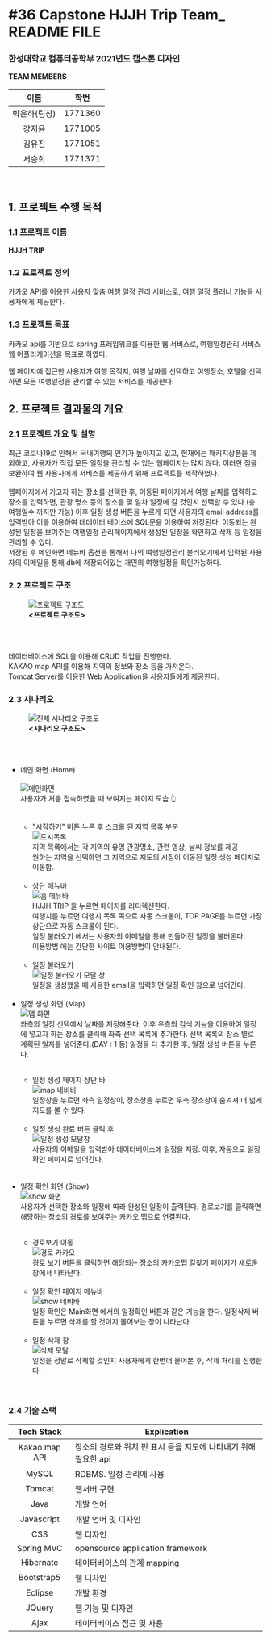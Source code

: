 # #36 Capstone HJJH Trip Team_ README FILE
### 한성대학교 컴퓨터공학부 2021년도 캡스톤 디자인 


  <caption><b> TEAM MEMBERS</b></caption><br>
  
| 이름 | 학번 |
|:-:|---|
| 박윤하(팀장)  | 1771360  |
| 강지윤  | 1771005  |
| 김유진  | 1771051  |
| 서승희  | 1771371  |
<br>

## 1. 프로젝트 수행 목적 

### 1.1 프로젝트 이름

<b> HJJH TRIP</b>

### 1.2 프로젝트 정의

<p>
카카오 API를 이용한 사용자 맞춤 여행 일정 관리 서비스로, 여행 일정 플래너 기능을 사용자에게 제공한다.
</p>

### 1.3 프로젝트 목표

<p>

카카오 api를 기반으로 spring 프레임워크를 이용한 웹 서비스로,
여행일정관리 서비스 웹 어플리케이션을 목표로 하였다.

웹 페이지에 접근한 사용자가 여행 목적지, 여행 날짜를 선택하고 여행장소, 호텔을 선택하면 모든 여행일정을 관리할 수 있는 서비스를 제공한다.

</p>

## 2. 프로젝트 결과물의 개요

### 2.1 프로젝트 개요 및 설명

<p>
최근 코로나19로 인해서 국내여행의 인기가 높아지고 있고, 현재에는 패키지상품을 제외하고, 사용자가 직접 모든 일정을 관리할 수 있는 웹페이지는 많지 않다.
이러한 점을 보완하여 웹 사용자에게 서비스를 제공하기 위해 프로젝트를 제작하였다.<br><br>
웹페이지에서 가고자 하는 장소를 선택한 후, 이동된 페이지에서 여행 날짜를 입력하고 장소를 입력하면, 관광 명소 등의 장소를 몇 일차 일정에 갈 것인지 선택할 수 있다.(총 여행일수 까지만 가능) 이후 일정 생성 버튼을 누르게 되면 사용자의 email address를 입력받아 이를 이용하여 데데이터 베이스에 SQL문을 이용하여 저장된다. 이동되는 완성된 일정을 보여주는 여행일정 관리페이지에서 생성된 일정을 확인하고 삭제 등 일정을 관리할 수 있다.<br>
저장된 후 메인화면 메뉴바 옵션을 통해서 나의 여행일정관리 불러오기에서 입력된 사용자의 이메일을 통해 db에 저장되어있는 개인의 여행일정을 확인가능하다.
</p>

### 2.2 프로젝트 구조


<figure>
    <img src="https://lh3.googleusercontent.com/WIwkt5LLGlfGC21wswZpVdm-PjCXLZBE3ChEAj7DXnimZHD0z-7RHmWHq_cvBC9Omz9ZfQ1eEFmDW_VTtLLvoVGsrnn2HfgnH_WA7oJm" title="프로젝트 구조도"> <figcaption><b><프로젝트 구조도></b></figcaption>
</figure><br><br>
  
데이터베이스에 SQL을 이용해 CRUD 작업을 진행한다.<br>
KAKAO map API를 이용해 지역의 정보와 장소 등을 가져온다.<br>
Tomcat Server를 이용한 Web Application을 사용자들에게 제공한다.<br>


### 2.3 시나리오

  <figure>
  <img src="https://lh5.googleusercontent.com/KdxEzK4w7-DG3H7d62oqx_PGanIDqQSgMoe2_qEYATHlEDcZfT53IPYioEYg2ecjS9hHAiWbmfTL9JrFstkIR4eg2hrc0cUx6_I18U0YqC9kjDC1GGhRrVWBN2Z4MlECvP9_y-pt" title="전체 시나리오 구조도">
    <figcaption><b><시나리오 구조도></b></figcaption>
  </figure>
    <br><br>
       
<div>
  <ul>
    <li>메인 화면 (Home)</li><br>
    <img src="https://lh5.googleusercontent.com/eNVDEo2PbAJHMv9ySLL9khcJi6ZFrNB6iFL9i2tZbjhVx0lya7foHKJ-0JHDYXF_XAv51v9aJ_A63eh0xTWRLfbu26a9WTaofmqgrPCF-g" title="메인화면">
       <br>사용자가 처음 접속하였을 때 보여지는 페이지 모습 👆<br><br>
      <ul>
        <li> "시작하기" 버튼 누른 후 스크롤 된 지역 목록 부분</li>
          <img src="https://lh6.googleusercontent.com/IOro9hb7u14QYn02R58g2Qb7EI_vtocnfPNcGGNh-sXjFezSzfzVcJarxakP_-f_9O52A53hUdODTuzdshdqSMtt4xRk_xdndhW7-Fi-_g" title="도시목록">
          <br>지역 목록에서는 각 지역의 유명 관광명소, 관련 영상, 날씨 정보를 제공<br>
         원하는 지역을 선택하면 그 지역으로 지도의 시점이 이동된 일정 생성 페이지로 이동함.<br><br>
        <li>상단 메뉴바</li>
        <img src="https://lh6.googleusercontent.com/djDVEXhaU0OR4miDKnZ670m5KQMKPb7Lq54q0bK8mNLDmSzuI7riYB4CLt_-wjM22shUdsRmDSMftbOc3rMEHX8JdQIbCNOILtG8aoAB" title="홈 메뉴바">
       <br> HJJH TRIP 을 누르면 페이지를 리디렉션한다.
        <br>여행지를 누르면 여행지 목록 쪽으로 자동 스크롤이, TOP PAGE를 누르면 가장 상단으로 자동 스크롤이 된다.
        <br>일정 불러오기 에서는 사용자의 이메일을 통해 만들어진 일정을 불러온다.
        <br>이용방법 에는 간단한 사이트 이용방법이 안내된다.<br><br>
        <li>일정 불러오기</li>
        <img src="https://lh5.googleusercontent.com/Q-DpVXONieTlFzjQT9m42dutgxlet57xRGQFClD7cx8Fy2QymaZ3zqHluq1RZoH9wdxzbFkWEj7bImh-KzQt2ksXcKHv3iPrdbueqXOV" title="일정 불러오기 모달 창"><br>
        일정을 생성했을 때 사용한 email을 입력하면 일정 확인 창으로 넘어간다.<br><br>
      </ul>
    <li>일정 생성 화면 (Map)</li>
    <img src="https://lh3.googleusercontent.com/MQATVjpXzfIOhkKUghtFvP2_FkXH_7UHmjVQOm6VNTLUns3kzY5X-VZKO_viQqeAMbWQHRfm5vhy1Iv6qLXnK0Tme9sRrCsh65uBo5Pv" title="맵 화면">
    <br>좌측의 일정 선택에서 날짜를 지정해준다. 이후 우측의 검색 기능을 이용하여 일정에 넣고자 하는 장소를 클릭해 좌측 선택 목록에 추가한다. 선택 목록의 장소 별로 계획된 일자를 넣어준다.(DAY : 1 등) 일정을 다 추가한 후, 일정 생성 버튼을 누른다.<br><br>
    <ul>
      <li>일정 생성 페이지 상단 바</li>
      <img src="https://lh4.googleusercontent.com/ifWnDtCLzdaSSl6R11SsYCsYGWijXpfX_P81J2IdiugTNCCWrZGtPaHbPfnmBmoB4sHtL_Bpym69L0dyQxWjLIQGsWLPhXYEgi5H7MTV" title="map 네비바">
      <br>
      일정창을 누르면 좌측 일정창이, 장소창을 누르면 우측 장소창이 숨겨져 더 넓게 지도를 볼 수 있다.<br><br>
      <li>일정 생성 완료 버튼 클릭 후</li>
      <img src="https://lh5.googleusercontent.com/Kv0ENdTWcAUaRbRpiQCojN6u9Q8SNCYPEkoj4TkRL_NH4L0l5kZDHqnkcLdBcc5gs02Jlb5pznAeXsHLbDpl1Zs_TqKvina9-np1GAVF" title="일정 생성 모달창 ">
      <br>
      사용자의 이메일을 입력받아 데이터베이스에 일정을 저장. 이후, 자동으로 일정 확인 페이지로 넘어간다.
    </ul><br><br>
    <li>일정 확인 화면 (Show)</li>
    <img src="https://lh5.googleusercontent.com/96s56onibBILNLgq-uvf-rsKxt7DdXELWAWtzjpNxOt69XZIs6L1i02QWWy7z7WvsJiH3istGMepDgUskD3tnRkQV6gjC5P4-i92_Mtt" title="show 화면">
    <br>
    사용자가 선택한 장소와 일정에 따라 완성된 일정이 출력된다. 경로보기를 클릭하면 해당하는 장소의 경로를 보여주는 카카오 맵으로 연결된다.<br><br>
    <ul>
      <li>경로보기 이동</li>
      <img src="https://lh6.googleusercontent.com/XeDW11wHxnsjPClKiDw20p1Y4vniBhLxj0abSrwezj59NjIUf82Rwm7MZWNQKocrmYmnWvbv8ox3q5xNz2cTphiFr1h9GaN3-jXeDKvj" title="경로 카카오"><br>
      경로 보기 버튼을 클릭하면 해당되는 장소의 카카오맵 길찾기 페이지가 새로운 창에서 나타난다.
      <br><br>
      <li>일정 확인 페이지 메뉴바</li>
       <img src="https://lh5.googleusercontent.com/C-d-YML_eECvzBglLxVuJJN9jnaQNOLs9ydcbWLM5K0bRKrbdmUKxixStIhl-ZIoNWU3Fj4F3mBtPoSAsoDcofRoIZRKhIAk2gGpDwA" title="show 네비바"><br>
      일정 확인은 Main화면 에서의 일정확인 버튼과 같은 기능을 한다. 일정삭제 버튼을 누르면 삭제를 할 것이지 물어보는 창이 나타난다.
      <br><br>
      <li>일정 삭제 창</li>
       <img src="https://lh6.googleusercontent.com/-wqUdIyBkAX5yFum4dBs1j1F2zijYyfJgoORQjZwguJ83cj-0DHirpm_BREkVgXa9u4V6Xb-DrS_WAKXCldHXhefg98mD3LMI6I9F1F8" title="삭제 모달"><br>
      일정을 정말로 삭제할 것인지 사용자에게 한번더 물어본 후, 삭제 처리를 진행한다.
    </ul><br><br>
  </ul>
    </div>
    
    
### 2.4 기술 스택
    
    
| Tech Stack | Explication|
|:-:|---|
|  Kakao map API | 장소의 경로와 위치 핀 표시 등을 지도에 나타내기 위해 필요한 api|
| MySQL | RDBMS. 일정 관리에 사용|
| Tomcat  | 웹서버 구현|
| Java  | 개발 언어|
| Javascript  | 개발 언어 및 디자인|
| CSS  | 웹 디자인|
| Spring MVC  | opensource application framework|
| Hibernate  | 데이터베이스의 관계 mapping|
| Bootstrap5  | 웹 디자인 |
| Eclipse  | 개발 환경|
| JQuery  | 웹 기능 및 디자인|
| Ajax  | 데이터베이스 접근 및 사용 |
    
    
